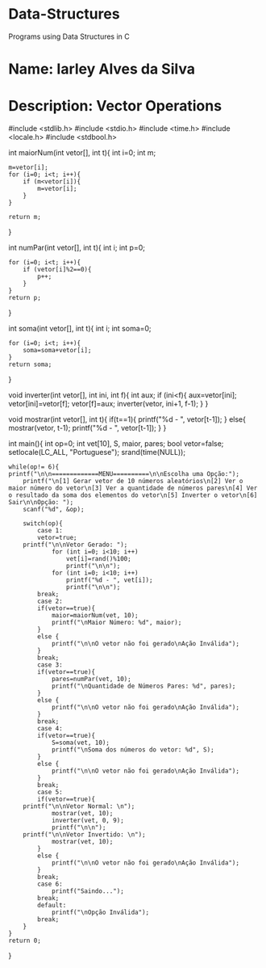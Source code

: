 # Data-Structures
Programs using Data Structures in C
# Name: Iarley Alves da Silva
# Description: Vector Operations

#include <stdlib.h>
#include <stdio.h>
#include <time.h>
#include <locale.h>
#include <stdbool.h>

int maiorNum(int vetor[], int t){
	int i=0;
	int m;
	
	m=vetor[i];
	for (i=0; i<t; i++){
		if (m<vetor[i]){
			m=vetor[i];
		}
	}
	
	return m;
}

int numPar(int vetor[], int t){
	int i;
	int p=0;
	
	for (i=0; i<t; i++){
		if (vetor[i]%2==0){
			p++;
		}
	}
	return p;
}

int soma(int vetor[], int t){
	int i;
	int soma=0;
	
	for (i=0; i<t; i++){
		soma=soma+vetor[i];
	}
	return soma;
}

void inverter(int vetor[], int ini, int f){
	int aux;
	if (ini<f){
		aux=vetor[ini];
		vetor[ini]=vetor[f];
		vetor[f]=aux;
		inverter(vetor, ini+1, f-1);
	}
}

void mostrar(int vetor[], int t){
	if(t==1){
		printf("%d - ", vetor[t-1]);
	}
	else{
		mostrar(vetor, t-1);
		printf("%d - ", vetor[t-1]);
	}
}

int main(){
	int op=0;
	int vet[10], S, maior, pares;
	bool vetor=false;
	setlocale(LC_ALL, "Portuguese");
	srand(time(NULL));		
	
	while(op!= 6){
    printf("\n\n=============MENU==========\n\nEscolha uma Opção:");
		printf("\n[1] Gerar vetor de 10 números aleatórios\n[2] Ver o maior número do vetor\n[3] Ver a quantidade de números pares\n[4] Ver o resultado da soma dos elementos do vetor\n[5] Inverter o vetor\n[6] Sair\n\nOpção: ");
		scanf("%d", &op);
	
		switch(op){
			case 1:
			vetor=true;
        printf("\n\nVetor Gerado: ");
				for (int i=0; i<10; i++)
					vet[i]=rand()%100;
					printf("\n\n");
				for (int i=0; i<10; i++)
					printf("%d - ", vet[i]);
					printf("\n\n");
			break;
			case 2:
			if(vetor==true){
				maior=maiorNum(vet, 10);
				printf("\nMaior Número: %d", maior);
			}
			else {
			    printf("\n\nO vetor não foi gerado\nAção Inválida");
			}
			break;
			case 3:
			if(vetor==true){
				pares=numPar(vet, 10);
				printf("\nQuantidade de Números Pares: %d", pares); 
			}
			else {
			    printf("\n\nO vetor não foi gerado\nAção Inválida");
			}
			break;
			case 4:
			if(vetor==true){
				S=soma(vet, 10);
				printf("\nSoma dos números do vetor: %d", S);
			}
			else {
			    printf("\n\nO vetor não foi gerado\nAção Inválida");
			}
			break;
			case 5:
			if(vetor==true){
        printf("\n\nVetor Normal: \n");
				mostrar(vet, 10);
				inverter(vet, 0, 9);
				printf("\n\n");
        printf("\n\nVetor Invertido: \n");
				mostrar(vet, 10);
			}
			else {
			    printf("\n\nO vetor não foi gerado\nAção Inválida");
			}
			break;
			case 6:
				printf("Saindo...");
			break;
			default:
				printf("\nOpção Inválida");
			break;
		}
	}
	return 0;
}

